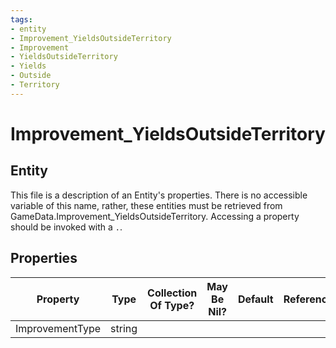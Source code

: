 ```yaml
---
tags:
- entity
- Improvement_YieldsOutsideTerritory
- Improvement
- YieldsOutsideTerritory
- Yields
- Outside
- Territory
---
```

# Improvement_YieldsOutsideTerritory
## Entity
This file is a description of an Entity's properties. There is no accessible variable of this name, rather, these entities must be retrieved from GameData.Improvement_YieldsOutsideTerritory. Accessing a property should be invoked with a `.`.
## Properties
|	Property	|	Type	|	Collection Of Type?	|	May Be Nil?	|	Default	|	References	|	Key	|	Notes	|
|	:-:	|	:-:	|	:-:	|	:-:	|	:-:	|	:-:	|	:-:	|	-:	|
|	ImprovementType	|	string	|		|		|		|		|		|	|
